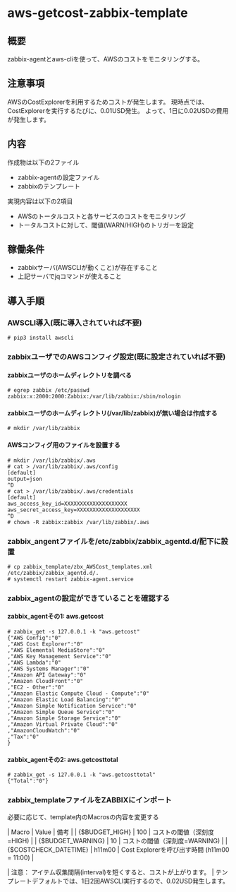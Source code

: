 # aws-getcost-zabbix-template

## 概要

 zabbix-agentとaws-cliを使って、AWSのコストをモニタリングする。


## 注意事項

 AWSのCostExplorerを利用するためコストが発生します。
 現時点では、CostExplorerを実行するたびに、0.01USD発生。
 よって、1日に0.02USDの費用が発生します。

## 内容

作成物は以下の2ファイル 
 * zabbix-agentの設定ファイル
 * zabbixのテンプレート

実現内容は以下の2項目
* AWSのトータルコストと各サービスのコストをモニタリング
* トータルコストに対して、閾値(WARN/HIGH)のトリガーを設定

## 稼働条件

* zabbixサーバ(AWSCLIが動くこと)が存在すること
* 上記サーバでjqコマンドが使えること

## 導入手順

### AWSCLI導入(既に導入されていれば不要)

```
# pip3 install awscli
```

### zabbixユーザでのAWSコンフィグ設定(既に設定されていれば不要)

#### zabbixユーザのホームディレクトリを調べる

```
# egrep zabbix /etc/passwd
zabbix:x:2000:2000:Zabbix:/var/lib/zabbix:/sbin/nologin
```

#### zabbixユーザのホームディレクトリ(/var/lib/zabbix)が無い場合は作成する

```
# mkdir /var/lib/zabbix
```

#### AWSコンフィグ用のファイルを設置する

```
# mkdir /var/lib/zabbix/.aws
# cat > /var/lib/zabbix/.aws/config 
[default]
output=json
^D
# cat > /var/lib/zabbix/.aws/credentials 
[default]
aws_access_key_id=XXXXXXXXXXXXXXXXXXXX
aws_secret_access_key=XXXXXXXXXXXXXXXXXXXX
^D
# chown -R zabbix:zabbix /var/lib/zabbix/.aws
```

### zabbix_angentファイルを/etc/zabbix/zabbix_agentd.d/配下に設置

```
# cp zabbix_template/zbx_AWSCost_templates.xml /etc/zabbix/zabbix_agentd.d/.
# systemctl restart zabbix-agent.service 
```

### zabbix_agentの設定ができていることを確認する
#### zabbix_agentその1: aws.getcost
```
# zabbix_get -s 127.0.0.1 -k "aws.getcost"
{"AWS Config":"0"
,"AWS Cost Explorer":"0"
,"AWS Elemental MediaStore":"0"
,"AWS Key Management Service":"0"
,"AWS Lambda":"0"
,"AWS Systems Manager":"0"
,"Amazon API Gateway":"0"
,"Amazon CloudFront":"0"
,"EC2 - Other":"0"
,"Amazon Elastic Compute Cloud - Compute":"0"
,"Amazon Elastic Load Balancing":"0"
,"Amazon Simple Notification Service":"0"
,"Amazon Simple Queue Service":"0"
,"Amazon Simple Storage Service":"0"
,"Amazon Virtual Private Cloud":"0"
,"AmazonCloudWatch":"0"
,"Tax":"0"
}
```
#### zabbix_agentその2: aws.getcosttotal
```
# zabbix_get -s 127.0.0.1 -k "aws.getcosttotal"
{"Total":"0"}
```

### zabbix_templateファイルをZABBIXにインポート

必要に応じて、template内のMacrosの内容を変更する

| Macro	| Value	| 備考 |
| {$BUDGET_HIGH} | 100 | コストの閾値（深刻度=HIGH) |
| {$BUDGET_WARNING} | 10 | コストの閾値（深刻度=WARNING) |
| {$COSTCHECK_DATETIME} | h11m00 | Cost  Explorerを呼び出す時間 (h11m00 = 11:00) |

| 注意： アイテム収集間隔(interval)を短くすると、コストが上がります。
|   テンプレートデフォルトでは、1日2回AWSCLI実行するので、0.02USD発生します。
